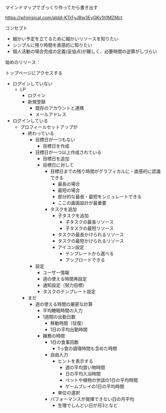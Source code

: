マインドマップでざっくり作ってから書き出す

<https://whimsical.com/atdd-KTrFyJBw3EyGKv1h1MZMct>

コンセプト

- 細かい予定を立てるために細かいリソースを知りたい
- シンプルに残り時間を直感的に知りたい
- 個人活動の場合完成の定義(妥協点)が難しく、必要時間の逆算がしづらい

始めのリリース：

トップページにアクセスする

- ログインしていない
  - LP
    - ログイン
    - 新規登録
      - 既存のアカウントと連携
      - メールアドレス
- ログインしている
  - プロフィールセットアップが
    - 終わっている
      - 目標日が一つもない
        - 目標日を作成
      - 目標日が一つ以上作成されている
        - 目標日を追加
        - 目標日に対して
          - 目標日までの残り時間がグラフィカルに・直感的に認識できる
            - 最長の場合
            - 最短の場合
            - 部分的な最長・最短をシミュレートできる
            - ここの画面設計が最重要
          - タスクを追加
            - 子タスクを追加
              - 子タスクの最長リソース
              - 子タスクの最短リソース
            - タスクの最長かけられるリソース
            - タスクの最短かけられるリソース
            - アイコン設定
              - テンプレートから選べる
              - アップロードできる
      - 設定
        - ユーザー情報
        - 週の使える時間再設定
        - 通知設定（努力目標）
        - タスクのテンプレート設定
    - まだ
      - 週の使える時間の厳密な計算
        - 平均睡眠時間の入力
        - 1週間の出勤日数
          - 移動時間（往復）
          - 1日の平均出勤時間
        - 雑務の時間
          - 1日の食事回数
            - 1っ食の調理時間も含めた時間
          - 自由入力
            - ヒントを表示する
              - 週の平均買い物時間
              - 日の平均入浴時間
              - ペットや植物の世話の1日の平均時間
              - ゲームプレイの1日の平均時間
            - 単位の選択
          - パフォーマンスが発揮できない日の月平均
            - 生理でしんどい日が月3となど
